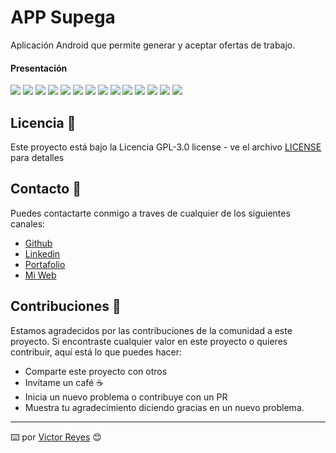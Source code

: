 # APP Supega
Aplicación Android que permite generar y aceptar ofertas de trabajo.

#### Presentación
<img src='https://raw.githubusercontent.com/tenshi98/Trabajo_Imagenes/main/APP%20Supega/src/Diapositiva1.JPG' />
<img src='https://raw.githubusercontent.com/tenshi98/Trabajo_Imagenes/main/APP%20Supega/src/Diapositiva2.JPG' />
<img src='https://raw.githubusercontent.com/tenshi98/Trabajo_Imagenes/main/APP%20Supega/src/Diapositiva3.JPG' />
<img src='https://raw.githubusercontent.com/tenshi98/Trabajo_Imagenes/main/APP%20Supega/src/Diapositiva4.JPG' />
<img src='https://raw.githubusercontent.com/tenshi98/Trabajo_Imagenes/main/APP%20Supega/src/Diapositiva5.JPG' />
<img src='https://raw.githubusercontent.com/tenshi98/Trabajo_Imagenes/main/APP%20Supega/src/Diapositiva6.JPG' />
<img src='https://raw.githubusercontent.com/tenshi98/Trabajo_Imagenes/main/APP%20Supega/src/Diapositiva7.JPG' />
<img src='https://raw.githubusercontent.com/tenshi98/Trabajo_Imagenes/main/APP%20Supega/src/Diapositiva8.JPG' />
<img src='https://raw.githubusercontent.com/tenshi98/Trabajo_Imagenes/main/APP%20Supega/src/Diapositiva9.JPG' />
<img src='https://raw.githubusercontent.com/tenshi98/Trabajo_Imagenes/main/APP%20Supega/src/Diapositiva10.JPG' />
<img src='https://raw.githubusercontent.com/tenshi98/Trabajo_Imagenes/main/APP%20Supega/src/Diapositiva11.JPG' />
<img src='https://raw.githubusercontent.com/tenshi98/Trabajo_Imagenes/main/APP%20Supega/src/Diapositiva12.JPG' />
<img src='https://raw.githubusercontent.com/tenshi98/Trabajo_Imagenes/main/APP%20Supega/src/Diapositiva13.JPG' />
<img src='https://raw.githubusercontent.com/tenshi98/Trabajo_Imagenes/main/APP%20Supega/src/Diapositiva14.JPG' />

## Licencia 📄
Este proyecto está bajo la Licencia GPL-3.0 license - ve el archivo [LICENSE](LICENSE) para detalles

## Contacto 📖
Puedes contactarte conmigo a traves de cualquier de los siguientes canales:
- [Github](https://github.com/tenshi98)
- [Linkedin](https://www.linkedin.com/in/victor-reyes-galvez/)
- [Portafolio](https://tenshi98.github.io/portafolio/)
- [Mi Web](https://web.digitalcreations.cl/)

## Contribuciones 🎁
Estamos agradecidos por las contribuciones de la comunidad a este proyecto. Si encontraste cualquier valor en este proyecto o quieres contribuir, aquí está lo que puedes hacer:

- Comparte este proyecto con otros
- Invítame un café ☕
- Inicia un nuevo problema o contribuye con un PR
- Muestra tu agradecimiento diciendo gracias en un nuevo problema.

---

⌨️ por [Victor Reyes](https://github.com/tenshi98) 😊